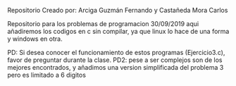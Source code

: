 Repositorio Creado por:
Arciga Guzmán Fernando y Castañeda Mora Carlos

Repositorio para los problemas de programacion 30/09/2019
aqui añadiremos los codigos en c sin compilar, ya que linux lo hace de una forma y windows en otra.

PD: Si desea conocer el funcionamiento de estos programas (Ejercicio3.c), favor de preguntar durante la clase.
PD2: pese a ser complejos son de los mejores encontrados, y añadimos una version simplificada del problema 3 pero es limitado a 6 digitos
